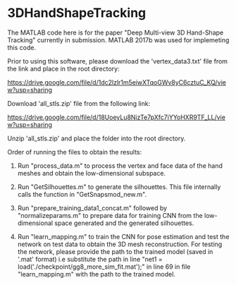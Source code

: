 # 3DHandShapeTracking

The MATLAB code here is for the paper "Deep Multi-view 3D Hand-Shape Tracking" currently in submission. MATLAB 2017b was used
for implemeting this code.

Prior to using this software, please download the 'vertex_data3.txt' file from the link and place in the root directory: 

https://drive.google.com/file/d/1dc2lzlr1m5eiwXTqoGWv8yC6cztuC_KQ/view?usp=sharing

Download 'all_stls.zip' file from the following link:

https://drive.google.com/file/d/18UoeyLu8NizTe7pXfc7iYYoHXR9TF_LL/view?usp=sharing

Unzip 'all_stls.zip' and place the folder into the root directory.

Order of running the files to obtain the results:

1) Run "process_data.m" to process the vertex and face data of the hand meshes and obtain the low-dimensional subspace.
2) Run "GetSilhouettes.m" to generate the silhouettes. This file internally calls the function in "GetSnapsmod_new.m".

3) Run "prepare_training_data1_concat.m" followed by "normalizeparams.m" to prepare data for training CNN from the low-dimensional space generated and the generated silhouettes.

4) Run "learn_mapping.m" to train the CNN for pose estimation and test the network on test data to obtain the 3D mesh reconstruction. For testing the network, please provide the path to the trained model (saved in '.mat' format) i.e substitute the path in line "net1 = load('./checkpoint/gg8_more_sim_fit.mat');" in line 69 in file "learn_mapping.m" with the path to the trained model.


